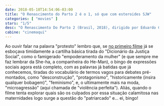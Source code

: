 ```yaml
---
date: 2018-05-10T14:54:06-03:00
title: "O Renascimento do Parto 2 é o 1, só que com esteroides SJW"
categories: [ "movies" ]
stars: "1/5"
desc: "O Renascimento Do Parto 2 (Brasil, 2018), dirigido por Eduardo Chauvet."
cabine: "cinemaqui"
---
```

Ao ouvir falar na palavra "protesto" lembro que, se [no primeiro filme](/o-renascimento-do-parto) já se esboçava timidamente a cartilha básica tirada do "Dicionário da Justiça Social", como o famigerado "empoderamento da mulher" (e que sempre me faz lembrar da She-ha, a companheira do He-Man), o bingo de expressões sociais agora está completo, com as palavras já batidas que já conhecemos, tiradas do vocabulário de termos vagos para debates pré-montados, como "desconstrução", "protagonismo", "historicamente (insira qualquer bobagem)", "feminismo", e, o ultimamente mais na moda, "microagressão" (aqui chamada de "violência perfeita"). Aliás, quando o filme tenta explorar quais são os culpados por essa situação calamitosa nas maternidades logo surge a questão do "patriarcado" e... ei, bingo!
